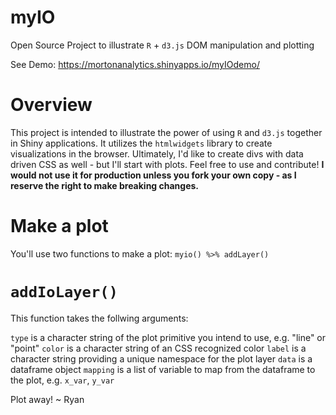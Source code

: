# myIO
Open Source Project to illustrate `R` + `d3.js` DOM manipulation and plotting

See Demo: https://mortonanalytics.shinyapps.io/myIOdemo/

# Overview
This project is intended to illustrate the power of using `R` and `d3.js` together in Shiny applications. It utilizes the `htmlwidgets` 
library to create visualizations in the browser.  Ultimately, I'd like to create divs with data driven CSS as well - but I'll start with
plots.  Feel free to use and contribute! **I would not use it for production unless you fork your own copy - as I reserve the right to make
breaking changes.**

# Make a plot
You'll use two functions to make a plot: `myio() %>% addLayer()`

# `addIoLayer()`
This function takes the follwing arguments:

`type` is a character string of the plot primitive you intend to use, e.g. "line" or "point"
`color` is a character string of an CSS recognized color
`label` is a character string providing a unique namespace for the plot layer
`data` is a dataframe object
`mapping` is a list of variable to map from the dataframe to the plot, e.g. `x_var`, `y_var`

Plot away! ~ Ryan
